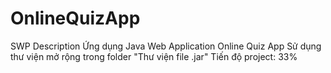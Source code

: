# OnlineQuizApp
SWP Description 
Ứng dụng Java Web Application Online Quiz App
Sử dụng thư viện mở rộng trong folder "Thư viện file .jar"
Tiến độ project: 33%
